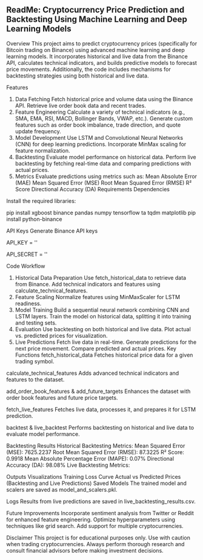## ReadMe: Cryptocurrency Price Prediction and Backtesting Using Machine Learning and Deep Learning Models
Overview
This project aims to predict cryptocurrency prices (specifically for Bitcoin trading on Binance) using advanced machine learning and deep learning models. It incorporates historical and live data from the Binance API, calculates technical indicators, and builds predictive models to forecast price movements. Additionally, the code includes mechanisms for backtesting strategies using both historical and live data.

Features
1. Data Fetching
Fetch historical price and volume data using the Binance API.
Retrieve live order book data and recent trades.
2. Feature Engineering
Calculate a variety of technical indicators (e.g., SMA, EMA, RSI, MACD, Bollinger Bands, VWAP, etc.).
Generate custom features such as order book imbalance, trade direction, and quote update frequency.
3. Model Development
Use LSTM and Convolutional Neural Networks (CNN) for deep learning predictions.
Incorporate MinMax scaling for feature normalization.
4. Backtesting
Evaluate model performance on historical data.
Perform live backtesting by fetching real-time data and comparing predictions with actual prices.
5. Metrics
Evaluate predictions using metrics such as:
Mean Absolute Error (MAE)
Mean Squared Error (MSE)
Root Mean Squared Error (RMSE)
R² Score
Directional Accuracy (DA)
Requirements
Dependencies


Install the required libraries:

pip install xgboost binance pandas numpy tensorflow ta tqdm matplotlib
pip install python-binance

API Keys
Generate Binance API keys 


API_KEY = '<Your Binance API Key>'

API_SECRET = '<Your Binance API Secret>'



Code Workflow
1. Historical Data Preparation
Use fetch_historical_data to retrieve data from Binance.
Add technical indicators and features using calculate_technical_features.
2. Feature Scaling
Normalize features using MinMaxScaler for LSTM readiness.
3. Model Training
Build a sequential neural network combining CNN and LSTM layers.
Train the model on historical data, splitting it into training and testing sets.
4. Evaluation
Use backtesting on both historical and live data.
Plot actual vs. predicted prices for visualization.
5. Live Predictions
Fetch live data in real-time.
Generate predictions for the next price movement.
Compare predicted and actual prices.
Key Functions
fetch_historical_data
Fetches historical price data for a given trading symbol.

calculate_technical_features
Adds advanced technical indicators and features to the dataset.

add_order_book_features & add_future_targets
Enhances the dataset with order book features and future price targets.

fetch_live_features
Fetches live data, processes it, and prepares it for LSTM prediction.

backtest & live_backtest
Performs backtesting on historical and live data to evaluate model performance.

Backtesting Results
Historical Backtesting Metrics:
Mean Squared Error (MSE): 7625.2237
Root Mean Squared Error (RMSE): 87.3225
R² Score: 0.9918
Mean Absolute Percentage Error (MAPE): 0.07%
Directional Accuracy (DA): 98.08%
Live Backtesting Metrics:

Outputs
Visualizations
Training Loss Curve
Actual vs Predicted Prices (Backtesting and Live Predictions)
Saved Models
The trained model and scalers are saved as model_and_scalers.pkl.

Logs
Results from live predictions are saved in live_backtesting_results.csv.

Future Improvements
Incorporate sentiment analysis from Twitter or Reddit for enhanced feature engineering.
Optimize hyperparameters using techniques like grid search.
Add support for multiple cryptocurrencies.

Disclaimer
This project is for educational purposes only. Use with caution when trading cryptocurrencies. Always perform thorough research and consult financial advisors before making investment decisions.
